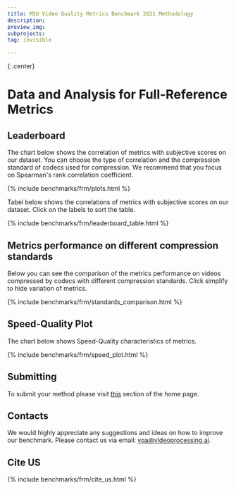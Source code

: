 ```yaml
---
title: MSU Video Quality Metrics Benchmark 2021 Methodology
description: 
preview_img: 
subprojects:
tag: invisible

---
```


<link rel="stylesheet" href="/assets/css/benchmarks/style.css">
<script src="https://ajax.googleapis.com/ajax/libs/jquery/1.11.3/jquery.min.js"></script>
<script src="https://code.highcharts.com/highcharts.js"></script>
<script src="https://code.highcharts.com/modules/exporting.js"></script>
<script src="https://code.highcharts.com/modules/export-data.js"></script>
<script src="https://code.highcharts.com/modules/accessibility.js"></script>
<script src="https://code.highcharts.com/highcharts-more.js"></script>
<link rel="stylesheet" type="text/css" href="https://cdn.datatables.net/1.10.22/css/jquery.dataTables.css">
<script type="text/javascript" charset="utf8"
  src="https://cdn.datatables.net/1.10.22/js/jquery.dataTables.js"></script>
<link rel="stylesheet" href="/assets/css/benchmarks/upscalers/style.css">



{:.center}
#  Data and Analysis for Full-Reference Metrics 

<div id="buttons"></div>
<script>
    __set_menu_buttons([
    ['Home', '/benchmarks/video-quality-metrics.html'],
    ['Leaderboard','/benchmarks/video-quality-metrics_both.html'], 
    ['Methodology', '/benchmarks/video-quality-metrics_methodology.html'],
    ['Participants', '/benchmarks/video-quality-metrics_participants.html'],
    ['Submission','/benchmarks/video-quality-metrics.html#submit']
    ], 'Leaderboard')
</script>

<script>
    __set_menu_buttons([
    ['All metrics', '/benchmarks/video-quality-metrics_both.html'],
    ['No-Reference metrics', '/benchmarks/video-quality-metrics_nrm.html'],
    ['Full-Reference metrics','/benchmarks/video-quality-metrics_frm.html#submit']
    ], 'Full-Reference metrics')
</script>

<div class="current_content" markdown="1">

## Leaderboard

The chart below shows the correlation of metrics with subjective scores on our dataset. You can choose the type of correlation and the compression standard of codecs used for compression. We recommend that you focus on Spearman's rank correlation coefficient.

{% include benchmarks/frm/plots.html %}

Tabel below shows the correlations of metrics with subjective scores on our dataset. 
Click on the labels to sort the table.

{% include benchmarks/frm/leaderboard_table.html %}

## Metrics performance on different compression standards 

Below you can see the comparison of the metrics performance on videos compressed by codecs with different compression standards. 
Click simplify to hide variation of metrics.

{% include benchmarks/frm/standards_comparison.html %}

## Speed-Quality Plot

The chart below shows Speed-Quality characteristics of metrics.

{% include benchmarks/frm/speed_plot.html %}

## <span id="contacts"></span>Submitting

To submit your method please visit [this](/benchmarks/video-quality-metrics.html#submit) section of the home page.

## <span id="contacts"></span>Contacts

We would highly appreciate any suggestions and ideas on how to improve our benchmark. Please contact us via email: <vqa@videoprocessing.ai>.

## <span id="citation"></span>Cite US

{% include benchmarks/frm/cite_us.html %}
